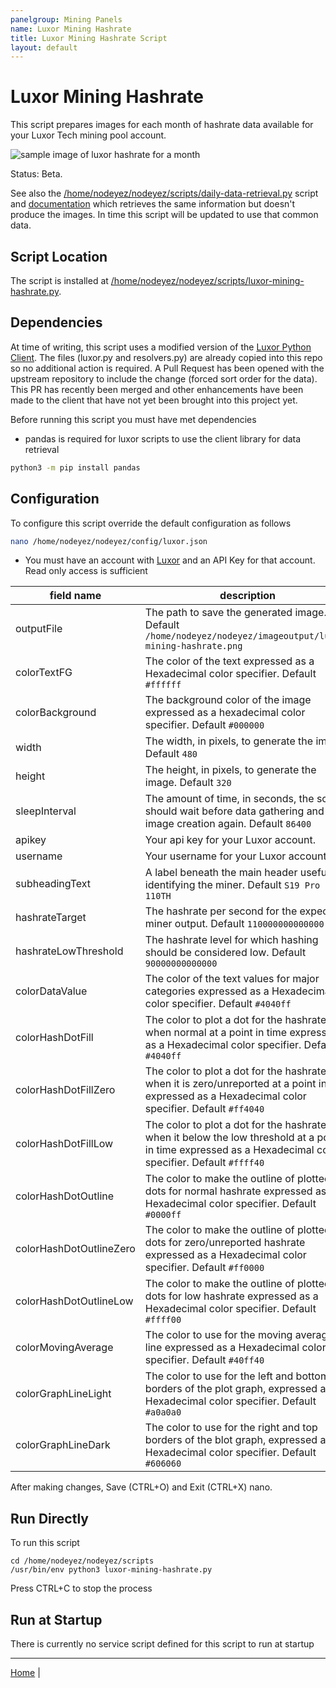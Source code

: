 ```yaml
---
panelgroup: Mining Panels
name: Luxor Mining Hashrate
title: Luxor Mining Hashrate Script
layout: default
---
```


# Luxor Mining Hashrate

This script prepares images for each month of hashrate data available for your
Luxor Tech mining pool account.

![sample image of luxor hashrate for a month](../images/luxor-mining-hashrate-2021-12.png)

Status: Beta. 

See also the [/home/nodeyez/nodeyez/scripts/daily-data-retrieval.py](../scripts/daily-data-retrieval.py)
script and [documentation](./script-daily-data-retrieval.md) which retrieves the
same information but doesn't produce the images. In time this script will be
updated to use that common data.

## Script Location

The script is installed at
[/home/nodeyez/nodeyez/scripts/luxor-mining-hashrate.py](../scripts/luxor-mining-hashrate.py).

## Dependencies

At time of writing, this script uses a modified version of the 
[Luxor Python Client](https://github.com/LuxorLabs/graphql-python-client). The
files (luxor.py and resolvers.py) are already copied into this repo so no 
additional action is required. A Pull Request has been opened with the upstream
repository to include the change (forced sort order for the data). This PR
has recently been merged and other enhancements have been made to the client
that have not yet been brought into this project yet.  

Before running this script you must have met dependencies

- pandas is required for luxor scripts to use the client library for data retrieval

```sh
python3 -m pip install pandas
```

## Configuration

To configure this script override the default configuration as follows

```sh
nano /home/nodeyez/nodeyez/config/luxor.json
```

- You must have an account with [Luxor](https://beta.luxor.tech/) and an
  API Key for that account. Read only access is sufficient

| field name | description |
| --- | --- |
| outputFile | The path to save the generated image. Default `/home/nodeyez/nodeyez/imageoutput/luxor-mining-hashrate.png` |
| colorTextFG | The color of the text expressed as a Hexadecimal color specifier. Default `#ffffff` |
| colorBackground | The background color of the image expressed as a hexadecimal color specifier. Default `#000000` |
| width | The width, in pixels, to generate the image. Default `480` |
| height | The height, in pixels, to generate the image. Default `320` |
| sleepInterval | The amount of time, in seconds, the script should wait before data gathering and image creation again. Default `86400` |
| apikey | Your api key for your Luxor account. |
| username | Your username for your Luxor account. |
| subheadingText | A label beneath the main header useful for identifying the miner. Default `S19 Pro 110TH` |
| hashrateTarget | The hashrate per second for the expected miner output. Default `110000000000000` |
| hashrateLowThreshold | The hashrate level for which hashing should be considered low. Default `90000000000000` | 
| colorDataValue | The color of the text values for major categories expressed as a Hexadecimal color specifier. Default `#4040ff` | 
| colorHashDotFill | The color to plot a dot for the hashrate when normal at a point in time expressed as a Hexadecimal color specifier. Default `#4040ff` |
| colorHashDotFillZero | The color to plot a dot for the hashrate when it is zero/unreported at a point in time expressed as a Hexadecimal color specifier. Default `#ff4040` |
| colorHashDotFillLow | The color to plot a dot for the hashrate when it below the low threshold at a point in time expressed as a Hexadecimal color specifier. Default `#ffff40` |
| colorHashDotOutline | The color to make the outline of plotted dots for normal hashrate expressed as a Hexadecimal color specifier. Default `#0000ff` |
| colorHashDotOutlineZero | The color to make the outline of plotted dots for zero/unreported hashrate expressed as a Hexadecimal color specifier. Default `#ff0000` | 
| colorHashDotOutlineLow | The color to make the outline of plotted dots for low hashrate expressed as a Hexadecimal color specifier. Default `#ffff00` |
| colorMovingAverage | The color to use for the moving average line expressed as a Hexadecimal color specifier. Default `#40ff40` |
| colorGraphLineLight | The color to use for the left and bottom borders of the plot graph, expressed as a Hexadecimal color specifier. Default `#a0a0a0` |
| colorGraphLineDark | The color to use for the right and top borders of the blot graph, expressed as a Hexadecimal color specifier. Default `#606060` |

After making changes, Save (CTRL+O) and Exit (CTRL+X) nano.

## Run Directly

To run this script

```shell
cd /home/nodeyez/nodeyez/scripts
/usr/bin/env python3 luxor-mining-hashrate.py
```

Press CTRL+C to stop the process

## Run at Startup

There is currently no service script defined for this script to run at startup

---

[Home](../) | 

